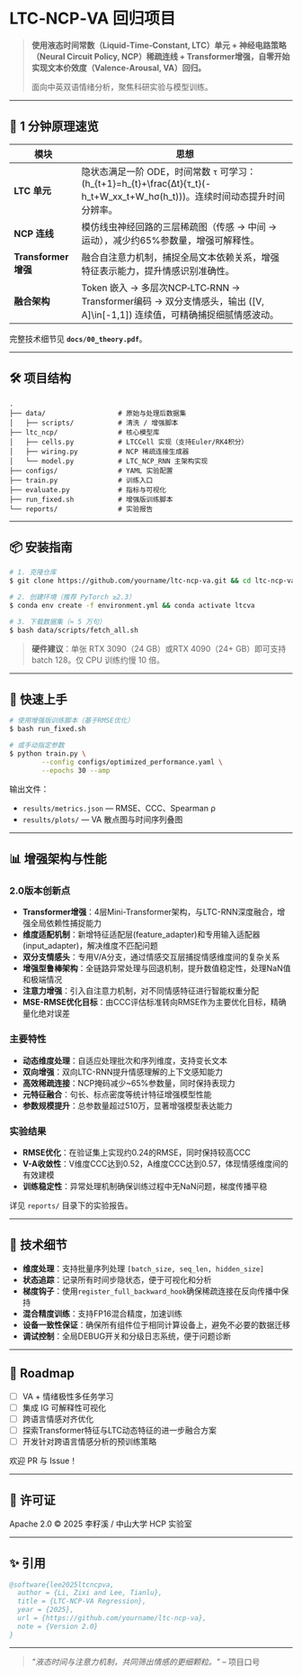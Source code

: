 # LTC‑NCP‑VA 回归项目

> **使用液态时间常数（Liquid‑Time‑Constant, LTC）单元 + 神经电路策略（Neural Circuit Policy, NCP）稀疏连线 + Transformer增强，自零开始实现文本价效度（Valence‑Arousal, VA）回归。**
>
> 面向中英双语情绪分析，聚焦科研实验与模型训练。

---

## 📐 1 分钟原理速览

| 模块 | 思想 |
| --- | --- |
| **LTC 单元** | 隐状态满足一阶 ODE，时间常数 `τ` 可学习：\(h_{t+1}=h_{t}+\frac{Δt}{τ_t}(-h_t+W_xx_t+W_hσ(h_t))\)。连续时间动态提升时间分辨率。 |
| **NCP 连线** | 模仿线虫神经回路的三层稀疏图（传感 → 中间 → 运动），减少约65%参数量，增强可解释性。 |
| **Transformer增强** | 融合自注意力机制，捕捉全局文本依赖关系，增强特征表示能力，提升情感识别准确性。 |
| **融合架构** | Token 嵌入 → 多层次NCP‑LTC‑RNN → Transformer编码 → 双分支情感头，输出 \([V, A]\in[-1,1]\) 连续值，可精确捕捉细腻情感波动。 |

完整技术细节见 **`docs/00_theory.pdf`**。

---

## 🛠️ 项目结构

```
.
├── data/                  # 原始与处理后数据集
│   ├── scripts/           # 清洗 / 增强脚本
├── ltc_ncp/               # 核心模型库
│   ├── cells.py           # LTCCell 实现（支持Euler/RK4积分）
│   ├── wiring.py          # NCP 稀疏连接生成器
│   └── model.py           # LTC_NCP_RNN 主架构实现
├── configs/               # YAML 实验配置
├── train.py               # 训练入口
├── evaluate.py            # 指标与可视化
├── run_fixed.sh           # 增强版训练脚本
└── reports/               # 实验报告
```

---

## 📦 安装指南

```bash
# 1. 克隆仓库
$ git clone https://github.com/yourname/ltc-ncp-va.git && cd ltc-ncp-va

# 2. 创建环境（推荐 PyTorch ≥2.3）
$ conda env create -f environment.yml && conda activate ltcva

# 3. 下载数据集（≈ 5 万句）
$ bash data/scripts/fetch_all.sh
```

> **硬件建议**：单张 RTX 3090（24 GB）或RTX 4090（24+ GB）即可支持 batch 128。仅 CPU 训练约慢 10 倍。

---

## 🚀 快速上手

```bash
# 使用增强版训练脚本（基于RMSE优化）
$ bash run_fixed.sh

# 或手动指定参数
$ python train.py \
        --config configs/optimized_performance.yaml \
        --epochs 30 --amp
```

输出文件：
* `results/metrics.json` — RMSE、CCC、Spearman ρ
* `results/plots/` — VA 散点图与时间序列叠图

---

## 📊 增强架构与性能

### 2.0版本创新点

- **Transformer增强**：4层Mini-Transformer架构，与LTC-RNN深度融合，增强全局依赖性捕捉能力
- **维度适配机制**：新增特征适配层(feature_adapter)和专用输入适配器(input_adapter)，解决维度不匹配问题
- **双分支情感头**：专用V/A分支，通过情感交互层捕捉情感维度间的复杂关系
- **增强型鲁棒架构**：全链路异常处理与回退机制，提升数值稳定性，处理NaN值和极端情况
- **注意力增强**：引入自注意力机制，对不同情感特征进行智能权重分配
- **MSE-RMSE优化目标**：由CCC评估标准转向RMSE作为主要优化目标，精确量化绝对误差

### 主要特性

- **动态维度处理**：自适应处理批次和序列维度，支持变长文本
- **双向增强**：双向LTC-RNN提升情感理解的上下文感知能力
- **高效稀疏连接**：NCP掩码减少~65%参数量，同时保持表现力
- **元特征融合**：句长、标点密度等统计特征增强模型性能
- **参数规模提升**：总参数量超过510万，显著增强模型表达能力

### 实验结果

* **RMSE优化**：在验证集上实现约0.24的RMSE，同时保持较高CCC
* **V-A收敛性**：V维度CCC达到0.52，A维度CCC达到0.57，体现情感维度间的有效建模
* **训练稳定性**：异常处理机制确保训练过程中无NaN问题，梯度传播平稳

详见 `reports/` 目录下的实验报告。

---

## 🧩 技术细节

- **维度处理**：支持批量序列处理 `[batch_size, seq_len, hidden_size]`
- **状态追踪**：记录所有时间步隐状态，便于可视化和分析
- **梯度钩子**：使用`register_full_backward_hook`确保稀疏连接在反向传播中保持
- **混合精度训练**：支持FP16混合精度，加速训练
- **设备一致性保证**：确保所有组件位于相同计算设备上，避免不必要的数据迁移
- **调试控制**：全局DEBUG开关和分级日志系统，便于问题诊断

---

## 🧱 Roadmap

- [ ] VA + 情绪极性多任务学习
- [ ] 集成 IG 可解释性可视化
- [ ] 跨语言情感对齐优化
- [ ] 探索Transformer特征与LTC动态特征的进一步融合方案
- [ ] 开发针对跨语言情感分析的预训练策略

欢迎 PR 与 Issue！

---

## 📄 许可证

Apache 2.0 © 2025 李籽溪 / 中山大学 HCP 实验室

---

## ✨ 引用

```bibtex
@software{lee2025ltcncpva,
  author = {Li, Zixi and Lee, Tianlu},
  title = {LTC‑NCP‑VA Regression},
  year = {2025},
  url = {https://github.com/yourname/ltc-ncp-va},
  note = {Version 2.0}
}
```

---

> _"液态时间与注意力机制，共同筛出情感的更细颗粒。"_ – 项目口号
